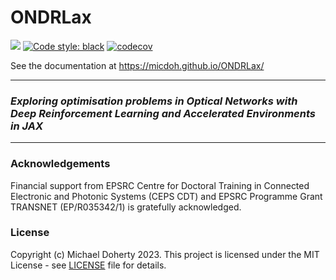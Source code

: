 # ONDRLax
[<img src="https://img.shields.io/badge/license-MIT-blue">](https://github.com/micdoh/ONDRLax/LICENSE)
[![Code style: black](https://img.shields.io/badge/code%20style-black-000000.svg)](https://github.com/psf/black)
[![codecov](https://codecov.io/gh/micdoh/ONDRLax/graph/badge.svg?token=UW9CCLRAFJ)](https://codecov.io/gh/micdoh/ONDRLax)

See the documentation at https://micdoh.github.io/ONDRLax/
___

### _Exploring optimisation problems in Optical Networks with Deep Reinforcement Learning and Accelerated Environments in JAX_



___
### Acknowledgements
Financial support from EPSRC Centre for Doctoral Training in Connected Electronic and Photonic Systems (CEPS CDT) and EPSRC Programme Grant TRANSNET (EP/R035342/1) is gratefully acknowledged.


### License
Copyright (c) Michael Doherty 2023. 
This project is licensed under the MIT License - see [LICENSE](LICENSE) file for details.